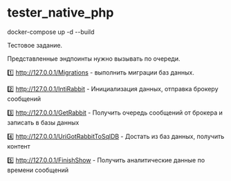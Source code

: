 # tester_native_php
docker-compose up -d --build

Тестовое задание. 

Представленные эндпоинты нужно вызывать по очереди. 

1️⃣ http://127.0.0.1/Migrations - выполнить миграции баз данных.

2️⃣ http://127.0.0.1/IntiRabbit - Инициализация данных, отправка брокеру сообщений

3️⃣ http://127.0.0.1/GetRabbit - Получить очередь сообщений от брокера и записать в базы данных

4️⃣ http://127.0.0.1/UriGotRabbitToSqlDB - Достать из баз данных, получить контент

5️⃣ http://127.0.0.1/FinishShow - Получить аналитические данные по времени сообщений 
